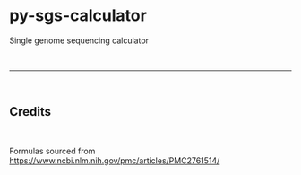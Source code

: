 # py-sgs-calculator

Single genome sequencing calculator

&nbsp;

---

&nbsp;

## Credits

&nbsp;

Formulas sourced from https://www.ncbi.nlm.nih.gov/pmc/articles/PMC2761514/
